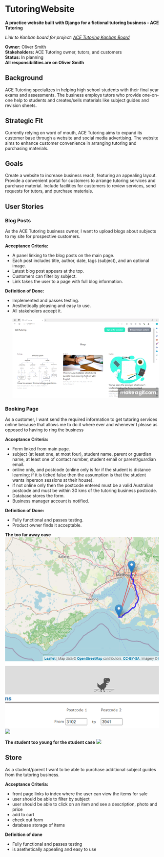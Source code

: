 # TutoringWebsite

**A practice website built with Django for a fictional tutoring business - ACE Tutoring**

*Link to Kanban board for project: [ACE Tutoring Kanban Board](https://github.com/users/smithoj1171077/projects/3/views/1)*

**Owner:** Oliver Smith  
**Stakeholders:** ACE Tutoring owner, tutors, and customers  
**Status:** In planning    
**All responsibilities are on Oliver Smith**

## Background

ACE Tutoring specializes in helping high school students with their final year exams and assessments. The business employs tutors who provide one-on-one help to students and creates/sells materials like subject guides and revision sheets.

## Strategic Fit

Currently relying on word of mouth, ACE Tutoring aims to expand its customer base through a website and social media advertising. The website aims to enhance customer convenience in arranging tutoring and purchasing materials.

## Goals

Create a website to increase business reach, featuring an appealing layout. Provide a convenient portal for customers to arrange tutoring services and purchase material. Include facilities for customers to review services, send requests for tutors, and purchase materials.

## User Stories

### Blog Posts

As the ACE Tutoring business owner, I want to upload blogs about subjects to my site for prospective customers.

**Acceptance Criteria:**
- A panel linking to the blog posts on the main page.
- Each post includes title, author, date, tags (subject), and an optional image.
- Latest blog post appears at the top.
- Customers can filter by subject.
- Link takes the user to a page with full blog information.

**Definition of Done:**
- Implemented and passes testing.
- Aesthetically pleasing and easy to use.
- All stakeholers accept it.
<br></br>
![](https://github.com/smithoj1171077/TutoringWebsite/blob/b39e39c3890139a276e14f3ff4fdfbc655d5a3e4/Exploring_blogs.gif)

### Booking Page

As a customer, I want send the required information to get tutoring services online because that allows me to do it where ever and whenever I please as opposed to having to ring the business

**Acceptance Criteria:**
- Form linked from  main page.
- subject (at least one, at most four), student name, parent or guardian name, at least one of contact number, student email or parent/guardian email.
- online only, and postcode (online only is for if the student is distance learning; if it is ticked false then the assumption is that the student wants inperson sessions at their house).
- if not online only then the postcode entered must be a valid Australian postcode and must be within 30 kms of the tutoring business postcode. 
- Database stores the form.
- Business manager account is notified.

**Definition of Done:**
- Fully functional and passes testing.
- Product owner finds it acceptable.

**The too far away case**
<br>![alt text](distance.PNG)</br>
![]([https://github.com/smithoj1171077/TutoringWebsite/blob/b39e39c3890139a276e14f3ff4fdfbc655d5a3e4/Exploring_blogs.gif](https://github.com/smithoj1171077/TutoringWebsite/blob/main/new_student_too_far.gif))

**The student too young for the student case**
![]([https://github.com/smithoj1171077/TutoringWebsite/blob/b39e39c3890139a276e14f3ff4fdfbc655d5a3e4/Exploring_blogs.gif](https://github.com/smithoj1171077/TutoringWebsite/blob/main/Student_too_young.gif))

## Store

As a student/parent I want to be able to purchase additional subject guides from the tutoring business. 

**Acceptance Criteria:**
- front page links to index where the user can view the items for sale
- user should be able to filter by subject
- user should be able to click on an item and see a description, photo and price
- add to cart
- check out form
- database storage of items

**Definition of done**
- Fully functional and passes testing
- is asethetically appealing and easy to use 

